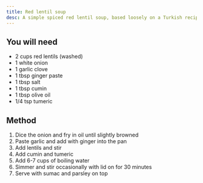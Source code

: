 ```yaml
---
title: Red lentil soup
desc: A simple spiced red lentil soup, based loosely on a Turkish recipe.
---
```

## You will need

- 2 cups red lentils (washed)
- 1 white onion
- 1 garlic clove
- 1 tbsp ginger paste
- 1 tbsp salt
- 1 tbsp cumin
- 1 tbsp olive oil
- 1/4 tsp tumeric

## Method

1. Dice the onion and fry in oil until slightly browned
2. Paste garlic and add with ginger into the pan
3. Add lentils and stir
4. Add cumin and tumeric
5. Add 6-7 cups of boiling water
6. Simmer and stir occasionally with lid on for 30 minutes
7. Serve with sumac and parsley on top
